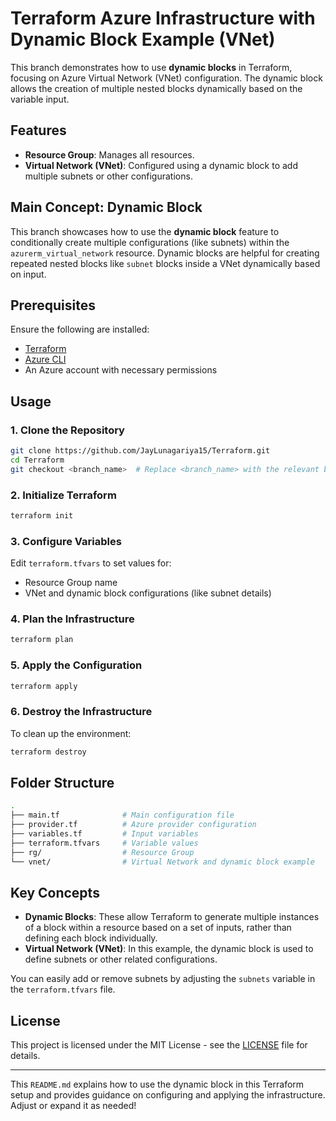 # Terraform Azure Infrastructure with Dynamic Block Example (VNet)

This branch demonstrates how to use **dynamic blocks** in Terraform, focusing on Azure Virtual Network (VNet) configuration. The dynamic block allows the creation of multiple nested blocks dynamically based on the variable input.

## Features

- **Resource Group**: Manages all resources.
- **Virtual Network (VNet)**: Configured using a dynamic block to add multiple subnets or other configurations.

## Main Concept: Dynamic Block

This branch showcases how to use the **dynamic block** feature to conditionally create multiple configurations (like subnets) within the `azurerm_virtual_network` resource. Dynamic blocks are helpful for creating repeated nested blocks like `subnet` blocks inside a VNet dynamically based on input.

## Prerequisites

Ensure the following are installed:

- [Terraform](https://www.terraform.io/downloads.html)
- [Azure CLI](https://docs.microsoft.com/en-us/cli/azure/install-azure-cli)
- An Azure account with necessary permissions

## Usage

### 1. Clone the Repository

```bash
git clone https://github.com/JayLunagariya15/Terraform.git
cd Terraform
git checkout <branch_name>  # Replace <branch_name> with the relevant branch for this setup
```

### 2. Initialize Terraform

```bash
terraform init
```

### 3. Configure Variables

Edit `terraform.tfvars` to set values for:

- Resource Group name
- VNet and dynamic block configurations (like subnet details)

### 4. Plan the Infrastructure

```bash
terraform plan
```

### 5. Apply the Configuration

```bash
terraform apply
```

### 6. Destroy the Infrastructure

To clean up the environment:

```bash
terraform destroy
```

## Folder Structure

```bash
.
├── main.tf              # Main configuration file
├── provider.tf          # Azure provider configuration
├── variables.tf         # Input variables
├── terraform.tfvars     # Variable values
├── rg/                  # Resource Group
└── vnet/                # Virtual Network and dynamic block example
```

## Key Concepts

- **Dynamic Blocks**: These allow Terraform to generate multiple instances of a block within a resource based on a set of inputs, rather than defining each block individually.
- **Virtual Network (VNet)**: In this example, the dynamic block is used to define subnets or other related configurations.

You can easily add or remove subnets by adjusting the `subnets` variable in the `terraform.tfvars` file.

## License

This project is licensed under the MIT License - see the [LICENSE](LICENSE) file for details.

---

This `README.md` explains how to use the dynamic block in this Terraform setup and provides guidance on configuring and applying the infrastructure. Adjust or expand it as needed!
